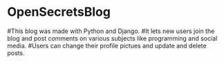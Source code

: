 # OpenSecretsBlog
#This blog was made with Python and Django.
#It lets new users join the blog and post comments on various subjects like programming and social media.
#Users can change their profile pictues and update and delete posts.
